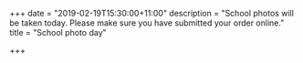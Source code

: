 +++
date = "2019-02-19T15:30:00+11:00"
description = "School photos will be taken today.  Please make sure you have submitted your order online."
title = "School photo day"

+++
